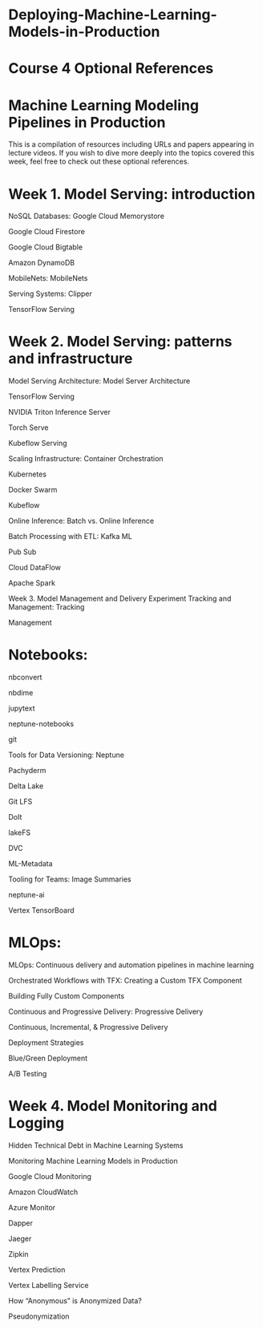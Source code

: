 # Deploying-Machine-Learning-Models-in-Production
# Course 4 Optional References
# Machine Learning Modeling Pipelines in Production
This is a compilation of resources including URLs and papers appearing in lecture videos. If you wish to dive more deeply into the topics covered this week, feel free to check out these optional references.

# Week 1. Model Serving: introduction
NoSQL Databases:
Google Cloud Memorystore

Google Cloud Firestore

Google Cloud Bigtable

Amazon DynamoDB

MobileNets:
MobileNets

Serving Systems:
Clipper

TensorFlow Serving

# Week 2. Model Serving: patterns and infrastructure
Model Serving Architecture:
Model Server Architecture

TensorFlow Serving

NVIDIA Triton Inference Server

Torch Serve

Kubeflow Serving

Scaling Infrastructure:
Container Orchestration

Kubernetes

Docker Swarm

Kubeflow

Online Inference:
Batch vs. Online Inference

Batch Processing with ETL:
Kafka ML

Pub Sub

Cloud DataFlow

Apache Spark

Week 3. Model Management and Delivery
Experiment Tracking and Management:
Tracking

Management

# Notebooks:
nbconvert

nbdime

jupytext

neptune-notebooks

git

Tools for Data Versioning:
Neptune

Pachyderm

Delta Lake

Git LFS

DoIt

lakeFS

DVC

ML-Metadata


Tooling for Teams:
Image Summaries

neptune-ai

Vertex TensorBoard

# MLOps:
MLOps: Continuous delivery and automation pipelines in machine learning

Orchestrated Workflows with TFX:
Creating a Custom TFX Component

Building Fully Custom Components

Continuous and Progressive Delivery:
Progressive Delivery

Continuous, Incremental, & Progressive Delivery

Deployment Strategies

Blue/Green Deployment

A/B Testing

# Week 4. Model Monitoring and Logging
Hidden Technical Debt in Machine Learning Systems

Monitoring Machine Learning Models in Production

Google Cloud Monitoring

Amazon CloudWatch

Azure Monitor

Dapper

Jaeger

Zipkin

Vertex Prediction

Vertex Labelling Service

How “Anonymous” is Anonymized Data?

Pseudonymization
